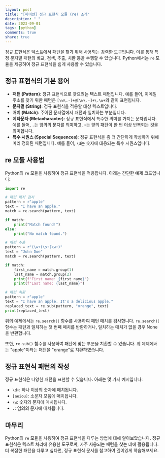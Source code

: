 ```yaml
---
layout: post
title: "[파이썬] 정규 표현식 모듈 (re) 소개"
description: " "
date: 2023-09-01
tags: [python]
comments: true
share: true
---
```


정규 표현식은 텍스트에서 패턴을 찾기 위해 사용되는 강력한 도구입니다. 이를 통해 특정 문자열 패턴의 비교, 검색, 추출, 치환 등을 수행할 수 있습니다. Python에서는 `re` 모듈을 제공하여 정규 표현식을 쉽게 사용할 수 있습니다.

## 정규 표현식의 기본 용어

- **패턴 (Pattern)**: 정규 표현식으로 찾으려는 텍스트 패턴입니다. 예를 들어, 이메일 주소를 찾기 위한 패턴은 `[\w\.-]+@[\w\.-]+\.\w+`와 같이 표현됩니다.
- **문자열 (String)**: 정규 표현식을 적용할 대상 텍스트입니다.
- **매치 (Match)**: 주어진 문자열에서 패턴과 일치하는 부분입니다.
- **메타문자 (Metacharacter)**: 정규 표현식에서 특수한 의미를 가지는 문자입니다. 예를 들어, `.`는 임의의 문자를 의미하고, `+`는 앞의 패턴이 한 번 이상 반복되는 것을 의미합니다.
- **특수 시퀀스 (Special Sequences)**: 정규 표현식을 좀 더 간단하게 작성하기 위해 미리 정의된 패턴입니다. 예를 들어, `\d`는 숫자에 대응되는 특수 시퀀스입니다.

## re 모듈 사용법

Python의 `re` 모듈을 사용하여 정규 표현식을 적용합니다. 아래는 간단한 예제 코드입니다:

```python
import re

# 패턴 매치 검사
pattern = r"apple"
text = "I have an apple."
match = re.search(pattern, text)

if match:
    print("Match found!")
else:
    print("No match found.")

# 패턴 추출
pattern = r"(\w+)\s+(\w+)"
text = "John Doe"
match = re.search(pattern, text)

if match:
    first_name = match.group(1)
    last_name = match.group(2)
    print(f"First name: {first_name}")
    print(f"Last name: {last_name}")

# 패턴 치환
pattern = r"apple"
text = "I have an apple. It's a delicious apple."
replaced_text = re.sub(pattern, "orange", text)
print(replaced_text)
```

위의 예제에서는 `re.search()` 함수를 사용하여 패턴 매치를 검사합니다. `re.search()` 함수는 패턴과 일치하는 첫 번째 매치를 반환하거나, 일치하는 매치가 없을 경우 None을 반환합니다. 

또한, `re.sub()` 함수를 사용하여 패턴에 맞는 부분을 치환할 수 있습니다. 위 예제에서는 "apple"이라는 패턴을 "orange"로 치환하였습니다.

## 정규 표현식 패턴의 작성

정규 표현식은 다양한 패턴을 표현할 수 있습니다. 아래는 몇 가지 예시입니다:

- `\d+`: 하나 이상의 숫자에 매치됩니다.
- `[aeiou]`: 소문자 모음에 매치됩니다.
- `\w`: 숫자와 문자에 매치됩니다.
- `.`: 임의의 문자에 매치됩니다.

## 마무리

Python의 `re` 모듈을 사용하여 정규 표현식을 다루는 방법에 대해 알아보았습니다. 정규 표현식은 텍스트 처리에 유용한 도구로써, 자주 사용되는 패턴을 찾는 데에 활용됩니다. 더 복잡한 패턴을 다루고 싶다면, 정규 표현식 문서를 참고하여 깊이있게 학습해보세요.